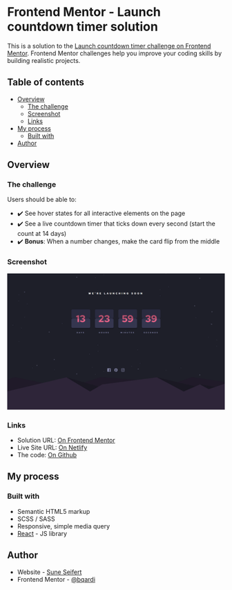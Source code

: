 # Frontend Mentor - Launch countdown timer solution

This is a solution to the [Launch countdown timer challenge on Frontend Mentor](https://www.frontendmentor.io/challenges/launch-countdown-timer-N0XkGfyz-). Frontend Mentor challenges help you improve your coding skills by building realistic projects. 

## Table of contents

- [Overview](#overview)
  - [The challenge](#the-challenge)
  - [Screenshot](#screenshot)
  - [Links](#links)
- [My process](#my-process)
  - [Built with](#built-with)
- [Author](#author)

## Overview

### The challenge

Users should be able to:

- ✔️ See hover states for all interactive elements on the page
- ✔️ See a live countdown timer that ticks down every second (start the count at 14 days)
- ✔️ **Bonus**: When a number changes, make the card flip from the middle

### Screenshot

![](./launch-countdown-timer-main.png)

### Links

- Solution URL: [On Frontend Mentor](https://www.frontendmentor.io/challenges/launch-countdown-timer-N0XkGfyz-/hub/launch-countdown-timer-main-react-scss-bem-W_CoSHoSQJ)
- Live Site URL: [On Netlify](https://bqardi-launch-countdown-timer-main.netlify.app/)
- The code: [On Github](https://github.com/frontend-mentor-tasks/launch-countdown-timer-main)

## My process

### Built with

- Semantic HTML5 markup
- SCSS / SASS
- Responsive, simple media query
- [React](https://reactjs.org/) - JS library

## Author

- Website - [Sune Seifert](https://bqardi.dk)
- Frontend Mentor - [@bqardi](https://www.frontendmentor.io/profile/bqardi)
